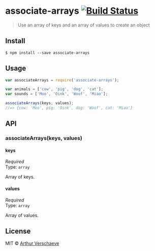# associate-arrays [![Build Status](https://travis-ci.org/arthurvr/associate-arrays.svg?branch=master)](https://travis-ci.org/arthurvr/associate-arrays)

> Use an array of keys and an array of values to create an object

## Install

```
$ npm install --save associate-arrays
```


## Usage

```js
var associateArrays = require('associate-arrays');

var animals = ['cow', 'pig', 'dog', 'cat'];
var sounds = ['Moo', 'Oink', 'Woof', 'Miao'];

associateArrays(keys, values);
//=> {cow: 'Moo', pig: 'Oink', dog: 'Woof', cat: 'Miao'}
```


## API

### associateArrays(keys, values)

#### keys

*Required*  
Type: `array`

Array of keys.

#### values

*Required*  
Type: `array`

Array of values.

## License

MIT © [Arthur Verschaeve](http://arthurverschaeve.be)
